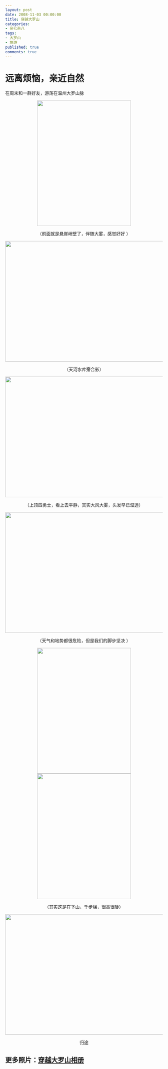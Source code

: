 ```yaml
---
layout: post
date: 2008-11-03 00:00:00
title: 穿越大罗山
categories:
- 杂七杂八
tags:
- 大罗山
- 旅游
published: true
comments: true
---
```

<p><div class="entry-body">
<div>
<div class="item-body">
<div>
<h1>远离烦恼，亲近自然</h1>
在周末和一群好友，游荡在温州大罗山脉
<p style="text-align: center;"><img title="大罗山200810271351" src="http://lh6.ggpht.com/shenhuan007/SQUXxkwmmpI/AAAAAAAADyQ/he1ayPcrmZY/s400/dscn0494.jpg" alt="" width="300" height="400" /></p>
<p style="text-align: center;">（前面就是悬崖峭壁了，伴随大雾，感觉好好 ）</p>
<p style="text-align: center;"><img title="大罗山合影" src="http://lh4.ggpht.com/shenhuan007/SQUlut5UFRI/AAAAAAAAD0Y/B2MJQrlu8Jw/s512/dscn9924.jpg" alt="" width="512" height="384" /></p>
<p style="text-align: center;">（天河水库旁合影）</p>
<p style="text-align: center;"><img title="大罗山4勇士" src="http://lh3.ggpht.com/shenhuan007/SQUllt2zvmI/AAAAAAAADzI/RcRJj7XiJVI/s512/imgp2182.jpg" alt="" width="512" height="384" /></p>
<p style="text-align: center;">（上顶四勇士，看上去平静，其实大风大雾，头发早已湿透）</p>
<p style="text-align: center;"><img title="大罗山脚步依然" src="http://lh6.ggpht.com/shenhuan007/SQUYSJDArgI/AAAAAAAADoM/z-rvRXbd-84/s512/dscn0534.jpg" alt="" width="512" height="384" /></p>
<p style="text-align: center;">（天气和地势都很危险，但是我们的脚步坚决 ）</p>
<p style="text-align: center;"><img title="大罗山下山之路" src="http://lh6.ggpht.com/shenhuan007/SQUYjYxDSgI/AAAAAAAAD2M/Y0UVTud9MtA/s400/dscn0552.jpg" alt="" width="300" height="400" /><img title="大罗山千步梯" src="http://lh4.ggpht.com/shenhuan007/SQUYkuwkqVI/AAAAAAAAD2Q/rDwbkcZS2kE/s400/dscn0553.jpg" alt="" width="300" height="400" /></p>
<p style="text-align: center;">（其实这是在下山，千步梯，很高很陡）</p>
<p style="text-align: center;"><img title="大罗山归途" src="http://lh4.ggpht.com/shenhuan007/SQUYmAAWVXI/AAAAAAAADq4/iWhkQNaArmw/s512/dscn0555.jpg" alt="" width="512" height="384" /></p>
<p style="text-align: center;">归途</p></div></div></div></div></p>

<p><h2 style="text-align: left;">更多照片：<a href="http://picasaweb.google.com/shenhuan007/DvDpEJ#" target="_blank">穿越大罗山相册</a></h2>



</p>
